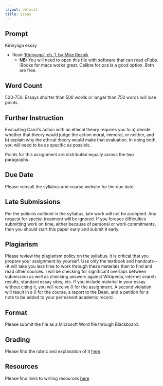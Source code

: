 ```yaml
---
layout: default
title: Essay 
---
```





## Prompt

Kirinyaga essay 



+ Read [‘Kirinyaga’, ch. 1, by Mike Resnik](/Teaching/Examined/Ethics/Kirinyaga.epub) 
	+ **NB:** You will need to open this file with software that can read ePubs. iBooks for macs works great. Calibre for pcs is a good option. Both are free.


## Word Count

500-750. Essays shorter than 500 words or longer than 750 words will lose points. 


## Further Instruction

Evaluating Carol's action with an ethical theory requires you to a) decide whether that theory would judge the action moral, immoral, or neither, and b) explain why the ethical theory would make that evaluation. In doing both, you will need to be as specific as possible. 

Points for this assignment are distributed equally across the two paragraphs.

## Due Date
Please consult the syllabus and course website for the due date.

## Late Submissions

Per the policies outlined in the syllabus, late work will not be accepted. Any request for special treatment will be ignored. If you foresee difficulties submitting work on time, either because of personal or work commitments, then you should start this paper early and submit it early. 


## Plagiarism

Please review the plagiarism policy on the syllabus. It is critical that you prepare your assignment by yourself. Use only the textbook and handouts---it will take you less time to work through these materials than to find and read other sources. I will be checking for significant overlaps between submission as well as checking answers against Wikipedia, internet search results, standard essay sites, etc. If you include material in your essay without citing it, you will receive 0 for the assignment. A second violation will result in a 0 for the course, a report to the Dean, and a petition for a note to be added to your permanent academic record. 

## Format
Please submit the file as a Microsoft Word file through Blackboard.

## Grading
Please find the rubric and explanation of it [here](/Teaching/Grading/).

## Resources
Please find links to writing resources [here](/Teaching/Resources/)